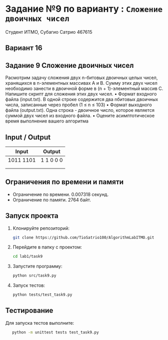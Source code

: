 # Задание №9 по варианту : `Сложение двоичных чисел`

Студент ИТМО, Субагио Сатрио 467615

## Вариант 16

## Задание 9 Сложение двоичных чисел

Расмотрим задачу сложения двух n-битовых двоичных целых чисел, хранящихся в n-элементных массивах A и B. Сумму этих двух чисел необходимо
занести в двоичной форме в (n + 1)-элементный массив C. Напишите скрипт для
сложения этих двух чисел.
• Формат входного файла (input.txt). В одной строке содержится два nбитовых двоичных числа, записанные через пробел (1 ≤ n ≤ 103)
• Формат выходного файла (output.txt). Одна строка - двоичное число,
которое является суммой двух чисел из входного файла.
• Оцените асимптотическое время выполнение вашего алгоритма

## Input / Output

| Input     | Output    |
| --------- | --------- |
| 1011 1101 | 1 1 0 0 0 |
|           |           |
|           |           |

## Ограничения по времени и памяти

- Ограничение по времени. 0.007318 секунд.
- Ограничение по памяти. 2764 байт.

## Запуск проекта

1. Клонируйте репозиторий:
   ```bash
   git clone https://github.com/TioSatrio100/AlgorithmLabITMO.git
   ```
2. Перейдите в папку с проектом:
   ```bash
   cd lab1/task9
   ```
3. Запустите программу:

   ```bash
   python src/task9.py
   ```

4. Запуск тестов:
   ```bash
   python tests/test_task9.py
   ```

## Тестирование

Для запуска тестов выполните:

```bash
   python -m unittest tests test_task9.py
```
